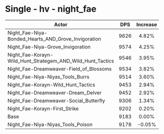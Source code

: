 # Single - hv - night_fae
| Actor | DPS | Increase |
|---|:---:|:---:|
|Night_Fae-Niya-Bonded_Hearts_AND_Grove_Invigoration|9626|4.82%|
|Night_Fae-Niya-Grove_Invigoration|9574|4.25%|
|Night_Fae-Korayn-Wild_Hunt_Strategem_AND_Wild_Hunt_Tactics|9546|3.95%|
|Night_Fae-Dreamweaver-Field_of_Blossoms|9534|3.82%|
|Night_Fae-Niya-Niyas_Tools_Burrs|9514|3.60%|
|Night_Fae-Korayn-Wild_Hunt_Tactics|9453|2.94%|
|Night_Fae-Dreamweaver-Dream_Delver|9452|2.92%|
|Night_Fae-Dreamweaver-Social_Butterfly|9306|1.34%|
|Night_Fae-Korayn-First_Strike|9202|0.20%|
|Base|9183|0.00%|
|Night_Fae-Niya-Niyas_Tools_Poison|9178|-0.05%|
